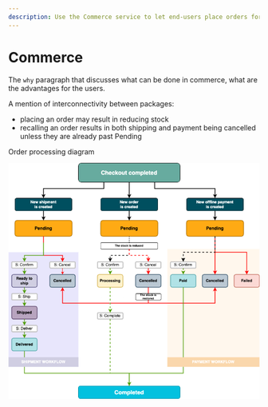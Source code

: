 ```yaml
---
description: Use the Commerce service to let end-users place orders for products and perform actions related to payment and shipping.
---
```


# Commerce

The `why` paragraph that discusses what can be done in commerce, what are the advantages for the users.

A mention of interconnectivity between packages:

- placing an order may result in reducing stock
- recalling an order results in both shipping and payment being cancelled unless they are already past Pending 

Order processing diagram

![Order processing workflow](img/commerce_workflow.png "Order processing workflow")

